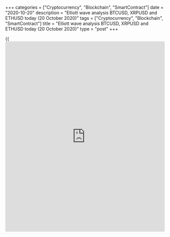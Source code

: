+++
categories = ["Cryptocurrency", "Blockchain", "SmartContract"]
date = "2020-10-20"
description = "Elliott wave analysis BTCUSD, XRPUSD and ETHUSD today (20 October 2020)"
tags = ["Cryptocurrency", "Blockchain", "SmartContract"]
title = "Elliott wave analysis BTCUSD, XRPUSD and ETHUSD today (20 October 2020)"
type = "post"
+++

{{<iframe id="large-banner" src="https://www.bounty.group/#slide=17.0" width="100%" height="600" scrolling="no" style="border: 0px solid rgb(216, 221, 230); border-radius: 3px;">}}

2020-10-20

2020-10-20

Short-term forecast for BTCUSD, XRPUSD and ETHUSD 20.10.2020Roman Onegin

I welcome my readers!

I have prepared a short-term cryptocurrency forecast based on Elliott
wave analysis of Bitcoin, Ripple, and Ethereum. I suggest entry signals
to trade each cryptocurrency.

At the moment, all the major cryptocurrency pairs continue developing in
the final fifth wave. Thus, I recommend looking for longs.

The article covers the following subjects:

##  **Elliott wave Bitcoin analysis**

 ****

As part of the upward double zigzag, which is currently developing, we
saw the completion of sub-waves (W) and (X) and now the final wave (Y)
is forming. Wave (Y) consists of three major sub-waves A-B-C, where
impulse wave A and corrective wave B have been fully completed, and
impulse wave C is still developing. Since the first four parts of
impulse C seem to be complete, in the near future wave [5] could rise to
the level of 12062.00.

### Trading plan for [BTCUSD][1] today:

Buy 11740.75, TP 12062.00

* * *

##  **Elliott wave Ripple analysis**

 ****

On the H2 timeframe, we see a downtrend developing. Ripple is forming a
bearish zigzag A-B-C. Now the bullish correction B is in the development
stage. It takes the form of a regular zigzag [a]-[b]-[c]. In the last
section of the chart, we see the structure of the final impulse wave [c]
which consists of five sub-waves (1)-(2)-(3)-(4)-(5). After the downward
corrective wave (4), a double zigzag, had been completed, we saw wave
(5) rising. Its completion is expected at the level of 0.260.

### Trading plan for **[XRPUSD][2]** today:

Buy 0.247, TP 0.260

* * *

##  **Elliott wave Ethereum analysis**

On ETHUSD, an upward corrective wave B is developing, it takes the form
of a double zigzag consisting of sub-waves [W]-[X]-[Y]. After the
completion of the first two parts, a smooth rise in wave [Y] began. Wave
[Y] takes the form of a simple zigzag (A)-(B)-(C). In the short term,
the market is expected to rise in the final impulse wave 5 of (C) to the
level of 394.20, that is, to the previous high.

### Trading plan  **[ETHUSD][3] **today:

Buy 377.79, TP 394.20

* * *

P.S. Did you like my article? Share it in social networks: it will be
the best “thank you" :)

Ask me questions and comment below. I’ll be glad to answer your
questions and give necessary explanations.

 **Useful links:**

  * I recommend trying to trade with a reliable broker [here][4]. The system allows you to trade by yourself or copy successful traders from all across the globe.
  * Use my promo-code BLOG for getting deposit bonus 50% on LiteForex platform. Just enter this code in the appropriate field while [depositing][5] your trading account.
  * Telegram chat for traders: <t.me/liteforexengchat>. We are sharing the signals and trading experience
  * Telegram channel with high-quality analytics, Forex reviews, training articles, and other useful things for traders <t.me/liteforex>

The content of this article reflects the author’s opinion and does not
necessarily reflect the official position of LiteForex. The material
published on this page is provided for informational purposes only and
should not be considered as the provision of investment advice for the
purposes of Directive 2004/39/EC.

Rate this article:

{{value}}

( {{count}} {{title}} )

   1. my.liteforex.com/trading/chart?symbol=BTCUSD
   2. my.liteforex.com/trading/chart?symbol=XRPUSD
   3. my.liteforex.com/trading/chart?symbol=ETHUSD
   4. my.liteforex.com/?category=analysts-opinions&slug=short-term-forecast-for-[BTC](https://www.playgroundfx.com/blog/who-is-the-creator-of-bitcoin/)usd-xrpusd-and-ethusd-20102020&openPopup=%2Fregistration%2Fpopup&utm_source=blog&utm_medium=article&utm_campaign=bonus
   5. my.liteforex.com/deposit/?category=analysts-opinions&slug=short-term-forecast-for-[BTC](https://www.playgroundfx.com/blog/who-is-the-creator-of-bitcoin/)usd-xrpusd-and-ethusd-20102020&promo_code=BLOG&utm_source=blog&utm_medium=article&utm_campaign=bonus